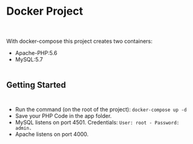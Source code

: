 # Docker Project<br /><br />

With docker-compose this project creates two containers:<br />
* Apache-PHP:5.6<br />
* MySQL:5.7<br /><br />

## Getting Started<br /><br />
* Run the command (on the root of the project): `docker-compose up -d`<br />
* Save your PHP Code in the app folder.<br />
* MySQL listens on port 4501. Credentials: `User: root - Password: admin.`<br />
* Apache listens on port 4000. <br />
